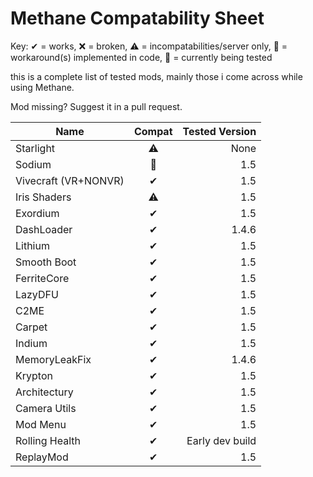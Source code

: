 # Methane Compatability Sheet

Key: ✔ = works, ❌ = broken, ⚠ = incompatabilities/server only, 🔧 = workaround(s) implemented in code, 🚧 = currently
being tested

this is a complete list of tested mods, mainly those i come across while using Methane.

Mod missing? Suggest it in a pull request.

| Name | Compat | Tested Version |
|------|:------:|--------:|
|Starlight|⚠|None|
|Sodium|🔧|1.5|
|Vivecraft (VR+NONVR)|✔|1.5|
|Iris Shaders|⚠|1.5|
|Exordium|✔|1.5|
|DashLoader|✔|1.4.6|
|Lithium|✔|1.5|
|Smooth Boot|✔|1.5|
|FerriteCore|✔|1.5|
|LazyDFU|✔|1.5|
|C2ME|✔|1.5|
|Carpet|✔|1.5|
|Indium|✔|1.5|
|MemoryLeakFix|✔|1.4.6|
|Krypton|✔|1.5|
|Architectury|✔|1.5|
|Camera Utils|✔|1.5|
|Mod Menu|✔|1.5|
|Rolling Health|✔|Early dev build|
|ReplayMod|✔|1.5|
